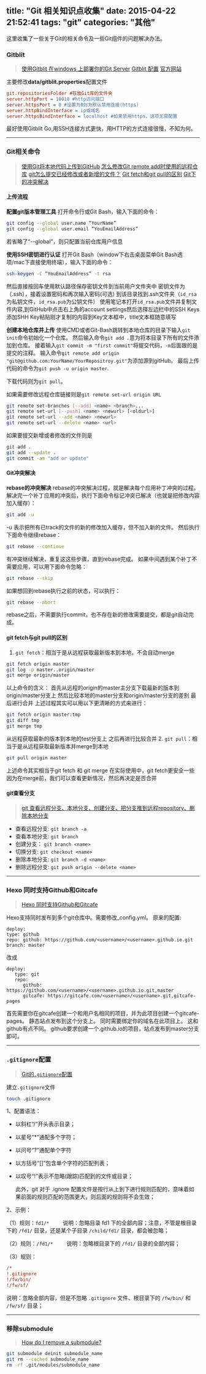 title: "Git 相关知识点收集"
date: 2015-04-22 21:52:41
tags: "git"
categories: "其他"
---

这里收集了一些关于Git的相关命令及一些Git组件的问题解决办法。

<!-- more -->

### Gitblit

> [使用Gitblit 在windows 上部署你的Git Server](http://www.cnblogs.com/keyindex/archive/2012/07/17/2594435.html)
> [Gitblit 配置](http://ttcool.blog.51cto.com/1186572/1346998)
> [官方网站](http://www.gitblit.com/)

主要修改**data/gitblit.properties**配置文件
```ini
git.repositoriesFolder #存放Git库的文件夹
server.httpPort = 10010 #http访问端口
server.httpsPort = 0 #设置为0则为默认禁用连接(https)
server.httpBindInterface = ip或域名
server.httpsBindInterface = localhost #如果禁用https，这项无需配置
```

最好使用Gitblit Go,用SSH连接方式更快，用HTTP的方式连接很慢，不知为何。

----

### Git相关命令

> [使用Git将本地代码上传到GitHub](http://blog.csdn.net/u010520912/article/details/18993001)
> [怎么修改Git remote add时使用的远程仓库](http://www.douban.com/group/topic/33666661/)
> [git怎么提交已经修改或者新增的文件？](http://www.oschina.net/question/778987_122007)
> [Git fetch和git pull的区别](http://blog.csdn.net/hudashi/article/details/7664457)
> [Git下的冲突解决](http://www.cnblogs.com/sinojelly/archive/2011/08/07/2130172.html)

#### 上传流程

**配置git版本管理工具**
打开命令行或Git Bash，输入下面的命令：
```bash
git config --global user.name “YourName” 
git config --global user.email “YouEmailAddress”
```
若省略了“--global”，则只配置当前仓库用户信息

**使用SSH密钥进行认证**
打开Git Bash（window下右击桌面菜单Git Bash选项/mac下直接使用终端），输入下面的命令：
```bash
ssh-keygen -C “YouEmailAddress” -t rsa
```
然后直接按回车使用默认路径保存密钥文件到当前用户文件夹中
密钥文件为（.ssh），接着设置密码和再次输入密码(可选)
到该目录找到.ssh文件夹（`id_rsa`为私钥文件，`id_rsa.pub`为公钥文件）
使用笔记本打开`id_rsa.pub`文件并复制文件内容,到GitHub中点击右上角的account settings然后选择左边栏中的SSH Keys添加SHH Key粘贴刚才复制的内容到Key文本框中，title文本框随意填写

**创建本地仓库并上传**
使用CMD或者Git-Bash跳转到本地仓库的目录下输入`git init`命令初始化一个仓库。
然后输入命令`git add .`意为将本目录下所有的文件添加到仓库。
接着输入`git commit -m "first commit"`将提交代码，`-m`后面跟的是提交的注释。
输入命令`git remote add origin "git@github.com:YourName/YourRepositroy.git"`为添加源到gitHub。
最后上传代码的命令为`git push -u origin master`.

下载代码则为`git pull`。

如果需要修改远程仓库链接则是`git remote set-url origin URL`
```bash
git remote set-branches [--add] <name> <branch>...
git remote set-url [--push] <name> <newurl> [<oldurl>]
git remote set-url --add <name> <newurl>
git remote set-url --delete <name> <url>
```

如果要提交新增或者修改的文件则是
```bash
git add .
git add --update .
git commit -am "add or update" 
```

#### Git冲突解决

**rebase的冲突解决**
rebase的冲突解决过程，就是解决每个应用补丁冲突的过程。
解决完一个补丁应用的冲突后，执行下面命令标记冲突已解决（也就是把修改内容加入缓存）：
```bash
git add -u
```
-u 表示把所有已track的文件的新的修改加入缓存，但不加入新的文件。
然后执行下面命令继续rebase：
```bash
git rebase --continue
```
有冲突继续解决，重复这这些步骤，直到rebase完成。
如果中间遇到某个补丁不需要应用，可以用下面命令忽略：
```bash
git rebase --skip
```
如果想回到rebase执行之前的状态，可以执行：
```bash
git rebase --abort
```
rebase之后，不需要执行commit，也不存在新的修改需要提交，都是git自动完成。

#### git fetch与git pull的区别
1. `git fetch`：相当于是从远程获取最新版本到本地，不会自动merge
```bash
git fetch origin master
git log -p master..origin/master
git merge origin/master
```
以上命令的含义：
   首先从远程的origin的master主分支下载最新的版本到origin/master分支上
   然后比较本地的master分支和origin/master分支的差别
   最后进行合并
   上述过程其实可以用以下更清晰的方式来进行：
```bash
git fetch origin master:tmp
git diff tmp 
git merge tmp
```
从远程获取最新的版本到本地的test分支上
   之后再进行比较合并
2. `git pull`：相当于是从远程获取最新版本并merge到本地
```bash
git pull origin master
```
上述命令其实相当于git fetch 和 git merge
在实际使用中，git fetch更安全一些
因为在merge前，我们可以查看更新情况，然后再决定是否合并

#### git查看分支

> [git 查看远程分支、本地分支、创建分支、把分支推到远程repository、删除本地分支](http://blog.csdn.net/arkblue/article/details/9568249)

* 查看远程分支: `git branch -a`
* 查看本地分支: `git branch`
* 创建分支： `git branch <name>`
* 切换分支: `git checkout <name>`
* 删除本地分支: `git branch -d <name>`
* 删除远程分支: `git push origin --delete <name>`

----

### Hexo 同时支持Github和Gitcafe

> [Hexo 同时支持Github和Gitcafe](http://colobu.com/2014/10/13/hexo-supports-both-github-and-gitcafe/)

Hexo支持同时发布到多个git仓库中。需要修改_config.yml。
原来的配置:
```
deploy:
type: github
repo: github: https://github.com/<username>/<username>.github.io.git
branch: master
```
改成
```
deploy:
   type: git
   repo: 
      github: https://github.com/<username>/<username>.github.io.git,master
      gitcafe: https://gitcafe.com/<username>/<username>.git,gitcafe-pages
```

首先需要你在gitcafe创建一个和用户名相同的项目，并为此项目创建一个gitcafe-pages。 静态站点发布到这个分支上。 同时需要绑定你的域名在此项目上。
这和github有点不同。 github要求创建一个<username>.github.io的项目，站点发布到master分支即可。

----

### `.gitignore`配置

> [Git的`.gitignore`配置](http://www.cnblogs.com/haiq/archive/2012/12/26/2833746.html)

建立`.gitignore`文件
```bash
touch .gitignore
```

1、配置语法：

* 以斜杠“/”开头表示目录；
* 以星号“*”通配多个字符；
* 以问号“?”通配单个字符
* 以方括号“[]”包含单个字符的匹配列表；
* 以叹号“!”表示不忽略(跟踪)匹配到的文件或目录；

  此外，git 对于 .ignore 配置文件是按行从上到下进行规则匹配的，意味着如果前面的规则匹配的范围更大，则后面的规则将不会生效；

2、示例：

（1）规则：`fd1/*`
　　 说明：忽略目录 fd1 下的全部内容；注意，不管是根目录下的 `/fd1/` 目录，还是某个子目录 `/child/fd1/` 目录，都会被忽略；

（2）规则：`/fd1/*`
　　 说明：忽略根目录下的 `/fd1/` 目录的全部内容；

（3）规则：
```ini
/*
!.gitignore
!/fw/bin/
!/fw/sf/
```
说明：忽略全部内容，但是不忽略 `.gitignore` 文件、根目录下的 `/fw/bin/` 和 `/fw/sf/` 目录；

----

### 移除submodule

> [How do I remove a submodule?](http://stackoverflow.com/questions/1260748/how-do-i-remove-a-submodule)

```bash
git submodule deinit submodule_name
git rm --cached submodule_name
rm -rf .git/modules/submodule_name
```